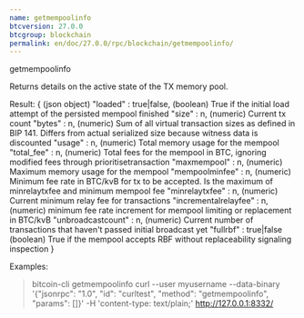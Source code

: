 ```yaml
---
name: getmempoolinfo
btcversion: 27.0.0
btcgroup: blockchain
permalink: en/doc/27.0.0/rpc/blockchain/getmempoolinfo/
---
```


getmempoolinfo

Returns details on the active state of the TX memory pool.

Result:
{                               (json object)
  "loaded" : true|false,        (boolean) True if the initial load attempt of the persisted mempool finished
  "size" : n,                   (numeric) Current tx count
  "bytes" : n,                  (numeric) Sum of all virtual transaction sizes as defined in BIP 141. Differs from actual serialized size because witness data is discounted
  "usage" : n,                  (numeric) Total memory usage for the mempool
  "total_fee" : n,              (numeric) Total fees for the mempool in BTC, ignoring modified fees through prioritisetransaction
  "maxmempool" : n,             (numeric) Maximum memory usage for the mempool
  "mempoolminfee" : n,          (numeric) Minimum fee rate in BTC/kvB for tx to be accepted. Is the maximum of minrelaytxfee and minimum mempool fee
  "minrelaytxfee" : n,          (numeric) Current minimum relay fee for transactions
  "incrementalrelayfee" : n,    (numeric) minimum fee rate increment for mempool limiting or replacement in BTC/kvB
  "unbroadcastcount" : n,       (numeric) Current number of transactions that haven't passed initial broadcast yet
  "fullrbf" : true|false        (boolean) True if the mempool accepts RBF without replaceability signaling inspection
}

Examples:
> bitcoin-cli getmempoolinfo 
> curl --user myusername --data-binary '{"jsonrpc": "1.0", "id": "curltest", "method": "getmempoolinfo", "params": []}' -H 'content-type: text/plain;' http://127.0.0.1:8332/


